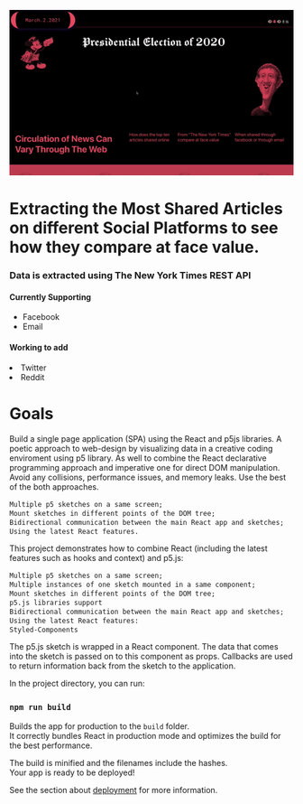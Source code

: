 [![News shared Demo](docs/nyt.gif)](https://www.youtube.com/watch?v=PqZC-vKCedg)
<h1> Extracting the Most Shared Articles on different Social Platforms to see how they compare at face value. </h1>
<h3>Data is extracted using The New York Times REST API </h3>
<H4>Currently Supporting</h4>
<ul>
    <li>Facebook</li>
    <li>Email</li>
    </ul>
    <h4> Working to add </h4> 
    <li> Twitter </li>
    <li> Reddit </li>
      </ul>
    
<h1> Goals </H1>
Build a single page application (SPA) using the React and p5js libraries. A poetic approach to web-design by visualizing data in a creative coding enviroment using p5 library. As well to combine the React declarative programming approach and imperative one for direct DOM manipulation. Avoid any collisions, performance issues, and memory leaks. Use the best of the both approaches.

    Multiple p5 sketches on a same screen;
    Mount sketches in different points of the DOM tree;
    Bidirectional communication between the main React app and sketches;
    Using the latest React features.

This project demonstrates how to combine React (including the latest features such as hooks and context) and p5.js:

    Multiple p5 sketches on a same screen;
    Multiple instances of one sketch mounted in a same component;
    Mount sketches in different points of the DOM tree;
    p5.js libraries support
    Bidirectional communication between the main React app and sketches;
    Using the latest React features:
    Styled-Components
    
The p5.js sketch is wrapped in a React component. The data that comes into the sketch is passed on to this component as props. Callbacks are used to return information back from the sketch to the application.

In the project directory, you can run:

### `npm run build`

Builds the app for production to the `build` folder.\
It correctly bundles React in production mode and optimizes the build for the best performance.

The build is minified and the filenames include the hashes.\
Your app is ready to be deployed!

See the section about [deployment](https://facebook.github.io/create-react-app/docs/deployment) for more information.
